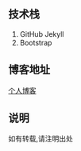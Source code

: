 ## 技术栈

1. GitHub Jekyll
2. Bootstrap

## 博客地址

[个人博客](https://www.daoshangfei.top "个人博客")

## 说明

如有转载,请注明出处